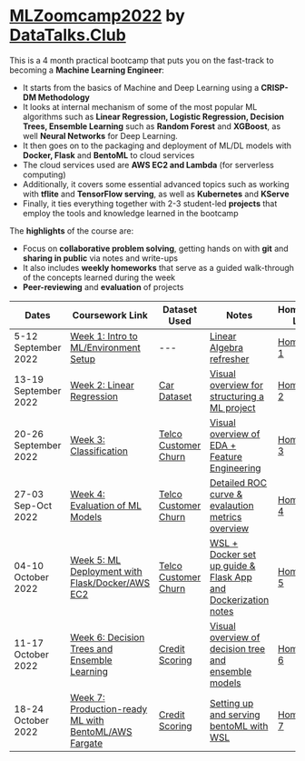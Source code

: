# [MLZoomcamp2022](https://github.com/alexeygrigorev/mlbookcamp-code/tree/master/course-zoomcamp) by [DataTalks.Club](https://datatalks.club/)

This is a 4 month practical bootcamp that puts you on the fast-track to becoming a **Machine Learning Engineer**:

  - It starts from the basics of Machine and Deep Learning using a **CRISP-DM Methodology** 
  - It looks at internal mechanism of some of the most popular ML algorithms such as **Linear Regression, Logistic Regression, Decision Trees, Ensemble Learning** such as **Random Forest** and **XGBoost**, as well **Neural Networks** for Deep Learning.
  - It then goes on to the packaging and deployment of ML/DL models with **Docker, Flask** and **BentoML** to cloud services
  - The cloud services used are **AWS EC2 and Lambda** (for serverless computing)
  - Additionally, it covers some essential advanced topics such as working with **tflite** and **TensorFlow serving**, as well as **Kubernetes** and **KServe** 
  - Finally, it ties everything together with 2-3 student-led **projects** that employ the tools and knowledge learned in the bootcamp

The **highlights** of the course are:

  - Focus on **collaborative problem solving**, getting hands on with **git** and **sharing in public** via notes and write-ups
  - It also includes **weekly homeworks** that serve as a guided walk-through of the concepts learned during the week
  - **Peer-reviewing** and **evaluation** of projects

Dates | Coursework Link | Dataset Used | Notes| Homework Link | Dataset Used | Solution Link
------| ------| ------|------ |------|------|------|
5-12 September 2022 | [Week 1: Intro to ML/Environment Setup](https://github.com/alexeygrigorev/mlbookcamp-code/tree/master/course-zoomcamp/01-intro)| --- | [Linear Algebra refresher](/Notes/Week_1-intro_to_ML_linear_algebra/Notes_for_Chapter_1-Linear_Algebra.ipynb)| [Homework 1](https://github.com/alexeygrigorev/mlbookcamp-code/blob/master/course-zoomcamp/cohorts/2022/01-intro/homework.md)| [Car Dataset](https://www.kaggle.com/datasets/CooperUnion/cardataset)  |[Solution Jupyter notebook](/HW/HW1/MLZoomCamp22_HW1_MemoonaTahira.ipynb)
13-19 September 2022| [Week 2: Linear Regression](https://github.com/alexeygrigorev/mlbookcamp-code/tree/master/course-zoomcamp/02-regression) | [Car Dataset](https://www.kaggle.com/datasets/CooperUnion/cardataset) | [Visual overview for structuring a ML project](/notes/Week_2-linear_regression/readme.md) | [Homework 2](https://github.com/alexeygrigorev/mlbookcamp-code/blob/master/course-zoomcamp/cohorts/2022/02-regression/homework.md) |[California Housing Prices](https://www.kaggle.com/datasets/camnugent/california-housing-prices)| [Solution Jupyter notebook](/HW/HW2/HW2-Linear_Regression.ipynb)
20-26 September 2022 | [Week 3: Classification](https://github.com/alexeygrigorev/mlbookcamp-code/tree/master/course-zoomcamp/03-classification)| [Telco Customer Churn](https://www.kaggle.com/datasets/blastchar/telco-customer-churn) | [Visual overview of EDA + Feature Engineering](/notes/Week_3-logistic_regression_classification/readme.md) | [Homework 3](https://github.com/alexeygrigorev/mlbookcamp-code/blob/master/course-zoomcamp/cohorts/2022/03-classification/homework.md) | [California Housing Prices](https://www.kaggle.com/datasets/camnugent/california-housing-prices)| [Solution Jupyter notebook](/HW/HW3/Week3-Classification.ipynb)
27-03 Sep-Oct 2022 | [Week 4: Evaluation of ML Models](https://github.com/alexeygrigorev/mlbookcamp-code/tree/master/course-zoomcamp/04-evaluation) |[Telco Customer Churn](https://www.kaggle.com/datasets/blastchar/telco-customer-churn)|[Detailed ROC curve & evalaution metrics overview](/Notes/Week_4%20-evaluation_metrics_for_ML_model/readme.md) | [Homework 4](https://github.com/alexeygrigorev/mlbookcamp-code/blob/master/course-zoomcamp/cohorts/2022/04-evaluation/homework.md)| [AER Credit Card Data](https://raw.githubusercontent.com/alexeygrigorev/datasets/master/AER_credit_card_data.csv) | [Solution Jupyter notebook](/HW/HW4/Week_4-Evaluation.ipynb)
04-10 October 2022 | [Week 5: ML Deployment with Flask/Docker/AWS EC2](https://github.com/alexeygrigorev/mlbookcamp-code/tree/master/course-zoomcamp/05-deployment) | [Telco Customer Churn](https://www.kaggle.com/datasets/blastchar/telco-customer-churn) | [WSL + Docker set up guide & Flask App and Dockerization notes](/Notes/Week_5-flask_and_docker_for_deployment/readme.md) | [Homework 5](https://github.com/alexeygrigorev/mlbookcamp-code/tree/master/course-zoomcamp/cohorts/2022/05-deployment) |[AER Credit Card Data](https://raw.githubusercontent.com/alexeygrigorev/datasets/master/AER_credit_card_data.csv) | [Solution Jupyter notebook](/HW/HW5/HW5_Solution.ipynb)
11-17 October 2022 | [Week 6: Decision Trees and Ensemble Learning](https://github.com/alexeygrigorev/mlbookcamp-code/tree/master/course-zoomcamp/05-deployment) | [Credit Scoring](https://github.com/gastonstat/CreditScoring) | [Visual overview of decision tree and ensemble models](/Notes/Week_6-decision_trees_and_ensemble_models/readme.md) | [Homework 6](https://github.com/alexeygrigorev/mlbookcamp-code/blob/master/course-zoomcamp/cohorts/2022/06-trees/homework.md)| [California Housing Prices](https://www.kaggle.com/datasets/camnugent/california-housing-prices)| [Solution Jupyter Notebook](/HW/HW6/HW6-decision_trees.ipynb)
18-24 October 2022 | [Week 7: Production-ready ML with BentoML/AWS Fargate](https://github.com/alexeygrigorev/mlbookcamp-code/tree/master/course-zoomcamp/07-bentoml-production) | [Credit Scoring](https://github.com/gastonstat/CreditScoring) | [Setting up and serving bentoML with WSL](/Notes/Week_7-production_ready_deployment_bentoML/readme.md) | [Homework 7](https://github.com/alexeygrigorev/mlbookcamp-code/blob/master/course-zoomcamp/cohorts/2022/07-bento-production/homework.md)| [Credit Scoring](https://github.com/gastonstat/CreditScoring) | [Solution Jupyter Notebook](/HW/HW7/)





